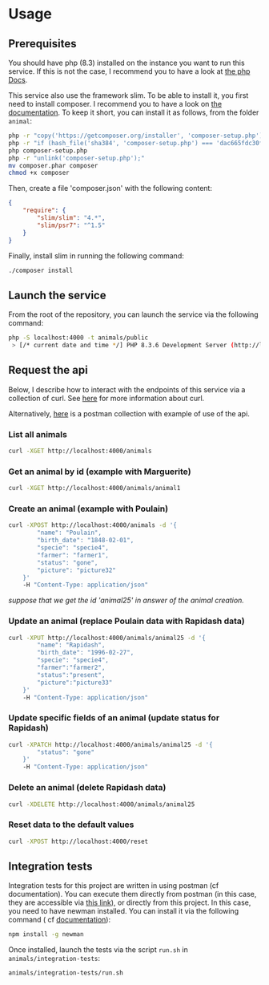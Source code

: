 # Usage

## Prerequisites

You should have php (8.3) installed on the instance you want to run this service. If this is not the case, I
recommend you to have a look at [the php Docs](https://www.php.net/manual/en/install.php).

This service also use the framework slim. To be able to install it, you first need to install composer. I recommend you to have a look on [the documentation](https://getcomposer.org/doc/00-intro.md). To keep it short, you can install it as follows, from the folder `animal`:
```bash
php -r "copy('https://getcomposer.org/installer', 'composer-setup.php');"\n
php -r "if (hash_file('sha384', 'composer-setup.php') === 'dac665fdc30fdd8ec78b38b9800061b4150413ff2e3b6f88543c636f7cd84f6db9189d43a81e5503cda447da73c7e5b6') { echo 'Installer verified'; } else { echo 'Installer corrupt'; unlink('composer-setup.php'); } echo PHP_EOL;"\n
php composer-setup.php
php -r "unlink('composer-setup.php');"
mv composer.phar composer
chmod +x composer
```

Then, create a file 'composer.json' with the following content:
```json
{
    "require": {
        "slim/slim": "4.*",
        "slim/psr7": "^1.5"
    }
}
```

Finally, install slim in running the following command:
```bash
./composer install
```

## Launch the service

From the root of the repository, you can launch the service via the following command:

```bash
php -S localhost:4000 -t animals/public
 > [/* current date and time */] PHP 8.3.6 Development Server (http://localhost:4000) started
```

## Request the api

Below, I describe how to interact with the endpoints of this service via a collection of curl.
See [here](https://curl.se/) for more information about curl.

Alternatively, [here](https://www.postman.com/letrome/workspace/farmhub/folder/7556688-1dc93549-bf97-49d2-abc6-8298ec18340b?action=share&source=copy-link&creator=7556688&ctx=documentation)
is a postman collection with example of use of the api.

### List all animals

```bash
curl -XGET http://localhost:4000/animals
```

### Get an animal by id (example with Marguerite)

```bash
curl -XGET http://localhost:4000/animals/animal1
```

### Create an animal (example with Poulain)

```bash
curl -XPOST http://localhost:4000/animals -d '{
        "name": "Poulain",
        "birth_date": "1848-02-01",
        "specie": "specie4",
        "farmer": "farmer1",
        "status": "gone",
        "picture": "picture32"
    }'
    -H "Content-Type: application/json"
```

*suppose that we get the id 'animal25' in answer of the animal creation.*

### Update an animal (replace Poulain data with Rapidash data)

```bash
curl -XPUT http://localhost:4000/animals/animal25 -d '{
        "name": "Rapidash",
        "birth_date": "1996-02-27",
        "specie": "specie4",
        "farmer":"farmer2",
        "status":"present",
        "picture":"picture33"
    }'
    -H "Content-Type: application/json"
```

### Update specific fields of an animal (update status for Rapidash)

```bash
curl -XPATCH http://localhost:4000/animals/animal25 -d '{
        "status": "gone"
    }' 
    -H "Content-Type: application/json"
```

### Delete an animal (delete Rapidash data)

```bash
curl -XDELETE http://localhost:4000/animals/animal25
```

### Reset data to the default values

```bash
curl -XPOST http://localhost:4000/reset
```

## Integration tests

Integration tests for this project are written in using postman (cf documentation). You can execute them directly from
postman (in this case, they are accessible
via [this link](https://www.postman.com/letrome/workspace/farmhub/folder/7556688-b68b7fa0-ca36-4282-a1a7-ce6b20238ad0?action=share&source=copy-link&creator=7556688&ctx=documentation)),
or directly from this project.
In this case, you need to have newman installed. You can install it via the following command (
cf [documentation](https://learning.postman.com/docs/collections/using-newman-cli/installing-running-newman/)):

```bash
npm install -g newman
```

Once installed, launch the tests via the script `run.sh` in `animals/integration-tests`:

```bash
animals/integration-tests/run.sh
```
